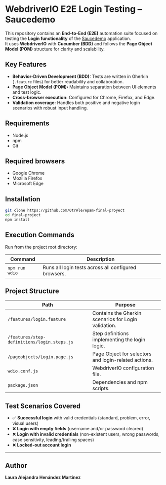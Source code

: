# WebdriverIO E2E Login Testing – Saucedemo

This repository contains an **End-to-End (E2E)** automation suite focused on testing the **Login functionality** of the [Saucedemo](https://www.saucedemo.com/) application.  
It uses **WebdriverIO** with **Cucumber (BDD)** and follows the **Page Object Model (POM)** structure for clarity and scalability.


## Key Features

- **Behavior-Driven Development (BDD):** Tests are written in Gherkin (`.feature` files) for better readability and collaboration.  
- **Page Object Model (POM):** Maintains separation between UI elements and test logic.  
- **Cross-browser execution:** Configured for Chrome, Firefox, and Edge.  
- **Validation coverage:** Handles both positive and negative login scenarios with robust input handling.


## Requirements

- Node.js
- npm 
- Git  

## Required browsers

- Google Chrome  
- Mozilla Firefox  
- Microsoft Edge  



## Installation

```bash
git clone https://github.com/OtrAle/epam-final-proyect
cd final-project
npm install
```


## Execution Commands

Run from the project root directory:

| Command | Description |
|----------|-------------|
| `npm run wdio` | Runs all login tests across all configured browsers. |


## Project Structure

| Path | Purpose |
|------|----------|
| `/features/login.feature` | Contains the Gherkin scenarios for Login validation. |
| `/features/step-definitions/login.steps.js` | Step definitions implementing the login logic. |
| `/pageobjects/Login.page.js` | Page Object for selectors and login-related actions. |
| `wdio.conf.js` | WebdriverIO configuration file. |
| `package.json` | Dependencies and npm scripts. |


##  Test Scenarios Covered
- ✅ **Successful login** with valid credentials (standard, problem, error, visual users)  
- ❌ **Login with empty fields** (username and/or password cleared)  
- ❌ **Login with invalid credentials** (non-existent users, wrong passwords, case sensitivity, leading/trailing spaces)  
- ❌ **Locked-out account login**  

---

## Author

**Laura Alejandra Henández Martínez**
